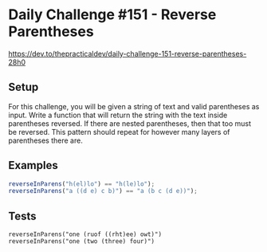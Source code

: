 # Daily Challenge #151 - Reverse Parentheses

https://dev.to/thepracticaldev/daily-challenge-151-reverse-parentheses-28h0

## Setup

For this challenge, you will be given a string of text and valid parentheses as input. Write a function that will return the string with the text inside parentheses reversed. If there are nested parentheses, then that too must be reversed. This pattern should repeat for however many layers of parentheses there are.

## Examples

```js
reverseInParens("h(el)lo") == "h(le)lo");
reverseInParens("a ((d e) c b)") == "a (b c (d e))");
```

## Tests

```
reverseInParens("one (ruof ((rht)ee) owt)")
reverseInParens("one (two (three) four)")
```
